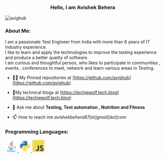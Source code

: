 <h3 align="center">Hello, I am Avishek Behera</h3>
<p align="left"> <img src="https://komarev.com/ghpvc/?username=avighub&label=Profile%20views&color=0e75b6&style=flat" alt="avighub" /> </p>

<h3 align="left">About Me:</h3>
<p>I am a passionate Test Engineer from India with more than 8 years of IT industry experience.
<br>I like to learn and apply the technologies to improve the testing experience and produce a better quality of software.
<br>I am curious and thoughtful person, who likes to participate in communities , events , conferences to meet, network and learn various areas in Testing.

</p>

- 👨‍💻 My Pinned repositories at [https://github.com/avighub](https://github.com/avighub)

- 📝My technical blogs at [https://techiewolf.tech.blog](https://techiewolf.tech.blog)

- 💬 Ask me about **Testing, Test automation , Nutrition and Fitness**

- 📫 How to reach me *avishekbehera87[at]gmail[dot]com*


<h3 align="left">Programming Languages:</h3>
<a href="https://www.java.com" target="_blank"> <img src="https://raw.githubusercontent.com/devicons/devicon/master/icons/java/java-original.svg" alt="java" width="40" height="40"/> </a>
<a href="https://www.python.org" target="_blank"> <img src="https://raw.githubusercontent.com/devicons/devicon/master/icons/python/python-original.svg" alt="python" width="40" height="40"/> </a>
<a href="https://developer.mozilla.org/en-US/docs/Web/JavaScript" target="_blank"> <img src="https://raw.githubusercontent.com/devicons/devicon/master/icons/javascript/javascript-original.svg" alt="javascript" width="40" height="40"/> </a>
